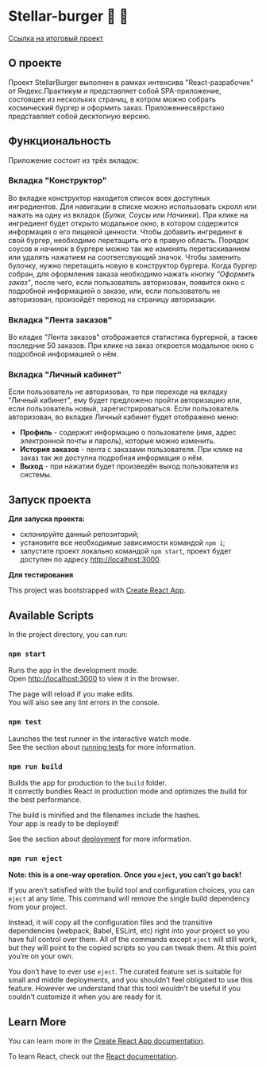# Stellar-burger :rocket: :hamburger:

[Ссылка на итоговый проект](https://lenkaptichka.github.io/react-burger/)

## О проекте
Проект StellarBurger выполнен в рамках интенсива "React-разрабочик" от Яндекс.Практикум и представляет собой SPA-приложение, состоящее из нескольких страниц, в котром можно собрать космический бургер и оформить заказ. 
Приложениесвёрстано представляет собой десктопную версию.
## Функциональность
Приложение состоит из трёх вкладок:
### Вкладка "Конструктор"
Во вкладке конструктор находится список всех доступных ингредиентов.
Для навигации в списке можно использовать скролл или нажать на одну из вкладок (*Булки*, *Соусы* или *Начинки*). При клике на ингредиент будет открыто модальное окно, в котором содержится информация о его пищевой ценности. 
Чтобы добавить ингредиент в свой бургер, необходимо перетащить его в правую область. Порядок соусов и начинок в бургере можно так же изменять перетаскиванием или удалять нажатием на соответсвующий значок. Чтобы заменить булочку, нужно перетащить новую в конструктор бургера.
Когда бургер собран, для оформления заказа необходимо нажать кнопку *"Оформить заказ"*, после чего, если пользователь авторизован, появится окно с подробной информацией о заказе, или, если пользователь не авторизован, произойдёт переход на страницу авторизации.
### Вкладка "Лента заказов"
Во кладке "Лента заказов" отображается статистика бургерной, а также последние 50 заказов. При клике на заказ откроется модальное окно с подробной информацией о нём.
### Вкладка "Личный кабинет"
Если пользователь не авторизован, то при переходе на вкладку "Личный кабинет", ему будет предложено пройти авторизацию или, если пользователь новый, зарегистрироваться.
Если пользователь авторизован, во вкладке Личный кабинет будет отображено меню:
 - **Профиль** - содержит информацию о пользователе (имя, адрес электронной почты и пароль), которые можно изменить.
 - **История заказов** - лента с заказами пользователя. При клике на заказ так же доступна подробная информация о нём.
 - **Выход** - при нажатии будет произведён выход пользователя из системы.

## Запуск проекта
**Для запуска проекта:**
- склонируйте данный репозиторий;
- установите все необходимые зависимости командой `npm i`;
- запустите проект локально командой `npm start`, проект будет доступен по адресу [http://localhost:3000](http://localhost:3000).

**Для тестирования**

This project was bootstrapped with [Create React App](https://github.com/facebook/create-react-app).

## Available Scripts

In the project directory, you can run:

### `npm start`

Runs the app in the development mode.\
Open [http://localhost:3000](http://localhost:3000) to view it in the browser.

The page will reload if you make edits.\
You will also see any lint errors in the console.

### `npm test`

Launches the test runner in the interactive watch mode.\
See the section about [running tests](https://facebook.github.io/create-react-app/docs/running-tests) for more information.

### `npm run build`

Builds the app for production to the `build` folder.\
It correctly bundles React in production mode and optimizes the build for the best performance.

The build is minified and the filenames include the hashes.\
Your app is ready to be deployed!

See the section about [deployment](https://facebook.github.io/create-react-app/docs/deployment) for more information.

### `npm run eject`

**Note: this is a one-way operation. Once you `eject`, you can’t go back!**

If you aren’t satisfied with the build tool and configuration choices, you can `eject` at any time. This command will remove the single build dependency from your project.

Instead, it will copy all the configuration files and the transitive dependencies (webpack, Babel, ESLint, etc) right into your project so you have full control over them. All of the commands except `eject` will still work, but they will point to the copied scripts so you can tweak them. At this point you’re on your own.

You don’t have to ever use `eject`. The curated feature set is suitable for small and middle deployments, and you shouldn’t feel obligated to use this feature. However we understand that this tool wouldn’t be useful if you couldn’t customize it when you are ready for it.

## Learn More

You can learn more in the [Create React App documentation](https://facebook.github.io/create-react-app/docs/getting-started).

To learn React, check out the [React documentation](https://reactjs.org/).
